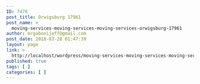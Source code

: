 ```yaml
---
ID: 7478
post_title: Orwigsburg 17961
post_name: >
  moving-services-moving-services-moving-services-orwigsburg-17961
author: mrgabonijeff@gmail.com
post_date: 2018-03-28 01:47:39
layout: page
link: >
  http://localhost/wordpress/moving-services-moving-services-moving-services-orwigsburg-17961/
published: true
tags: [ ]
categories: [ ]
---
```

